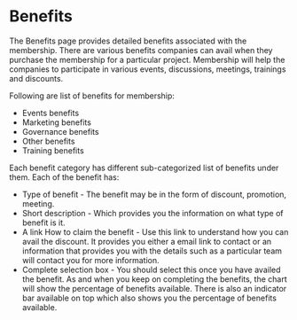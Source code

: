 # Benefits

The Benefits page provides detailed benefits associated with the membership. There are various benefits companies can avail when they purchase the membership for a particular project. Membership will help the companies to participate in various events, discussions, meetings, trainings and discounts. 

Following are list of benefits for membership:

* Events benefits 
* Marketing benefits 
* Governance benefits
* Other benefits 
* Training benefits

Each benefit category has different sub-categorized list of benefits under them. Each of the benefit has:

* Type of benefit - The benefit may be in the form of discount, promotion, meeting. 
* Short description -  Which provides you the information on what type of benefit is it.
* A link How to claim the benefit - Use this link to understand how you can avail the discount. It provides you either a email link to contact or an information that provides you with the details such as a particular team will contact you for more information.  
* Complete selection box - You should select this once you have availed the benefit. As and when you keep on completing the benefits, the chart will show the percentage of benefits available. There is also an indicator bar available on top which also shows you the percentage of benefits available. 







 
